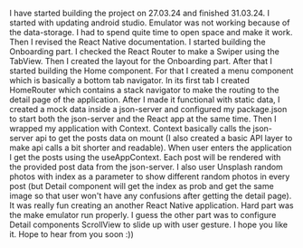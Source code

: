 I have started building the project on 27.03.24 and finished 31.03.24.
I started with updating android studio. Emulator was not working because of the data-storage. I had to spend quite time to open space and make it work. Then I revised the React Native documentation. I started building the Onboarding part. I checked the React Router to make a Swiper using the TabView. Then I created the layout for the Onboarding part. After that I started building the Home component. For that I created a menu component which is basically a bottom tab navigator. In its first tab I created HomeRouter which contains a stack navigator to make the routing to the detail page of the application. After I made it functional with static data, I created a mock data inside a json-server and configured my package.json to start both the json-server and the React app at the same time. Then I wrapped my application with Context. Context basically calls the json-server api to get the posts data on mount (I also created a basic API layer to make api calls a bit shorter and readable). When user enters the application I get the posts using the useAppContext. Each post will be rendered with the provided post data from the json-server. I also user Unsplash random photos with index as a parameter to show different random photos in every post (but Detail component will get the index as prob and get the same image so that user won't have any confusions after getting the detail page). 
It was really fun creating an another React Native application. Hard part was the make emulator run properly. I guess the other part was to configure Detail components ScrollView to slide up with user gesture.
I hope  you like it. Hope to hear from you soon :))